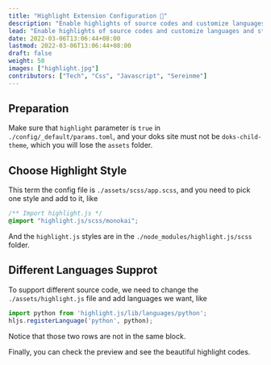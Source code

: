 ```yaml
---
title: "Highlight Extension Configuration 🎨"
description: "Enable highlights of source codes and customize languages and styles."
lead: "Enable highlights of source codes and customize languages and styles."
date: 2022-03-06T13:06:44+08:00
lastmod: 2022-03-06T13:06:44+08:00
draft: false
weight: 50
images: ["highlight.jpg"]
contributors: ["Tech", "Css", "Javascript", "Sereinme"]
---
```


## Preparation

Make sure that `highlight` parameter is `true` in `./config/_default/params.toml`, and your doks site must not be `doks-child-theme`, which you will lose the `assets` folder.

## Choose Highlight Style

This term the config file is `./assets/scss/app.scss`, and you need to pick one style and add to it, like

```scss
/** Import highlight.js */
@import "highlight.js/scss/monokai";
```

And the `highlight.js` styles are in the `./node_modules/highlight.js/scss` folder.

## Different Languages Supprot

To support different source code, we need to change the `./assets/highlight.js` file and add languages we want, like

```javascript
import python from 'highlight.js/lib/languages/python';
hljs.registerLanguage('python', python);
```

Notice that those two rows are not in the same block.

Finally, you can check the preview and see the beautiful highlight codes.

